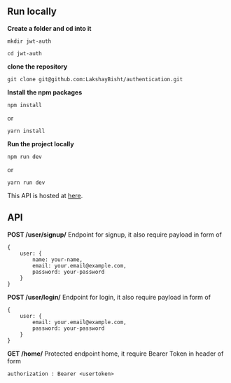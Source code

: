 ## Run locally

**Create a folder and cd into it**

`mkdir jwt-auth`

`cd jwt-auth`

**clone the repository**

`git clone git@github.com:LakshayBisht/authentication.git`

**Install the npm packages**

`npm install`

or

`yarn install`

**Run the project locally**

`npm run dev`

or

`yarn run dev`

This API is hosted at [here](https://lakshay-user-authentication.herokuapp.com/).

## API

**POST /user/signup/**
Endpoint for signup, it also require payload in form of
	
	{
		user: {
			name: your-name,
			email: your.email@example.com,
			password: your-password
		}
	}

**POST /user/login/**
Endpoint for login, it also require payload in form of
	
	{
		user: {
			email: your.email@example.com,
			password: your-password
		}
	}

**GET /home/**
Protected endpoint home, it require Bearer Token in header of form
	
	authorization : Bearer <usertoken>